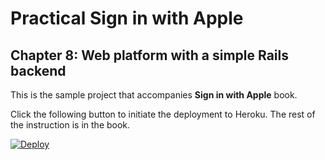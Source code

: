 # Practical Sign in with Apple

## Chapter 8: Web platform with a simple Rails backend

This is the sample project that accompanies **Sign in with Apple** book.

Click the following button to initiate the deployment to Heroku. The rest of the instruction is in the book.

[![Deploy](https://www.herokucdn.com/deploy/button.svg)](https://heroku.com/deploy?template=https://github.com/sarunw/practical-siwa-web)
